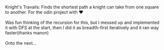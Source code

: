 Knight's Travails: Finds the shortest path a knight can take from one square to another. For the odin project with ❤
<br>
<br>
Was fun thinking of the recursion for this, but I messed up and implemented it with DFS at the start, then I did it as breadth-first iteratively and it ran way faster(thanks manon)  
<br>
Onto the next...
